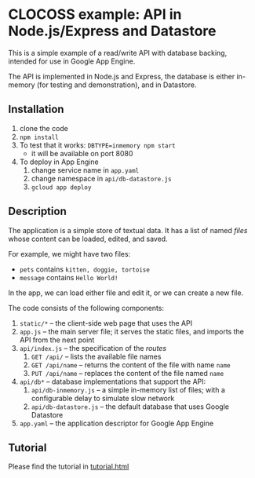# CLOCOSS example: API in Node.js/Express and Datastore

This is a simple example of a read/write API with database backing, intended for use in Google App Engine.

The API is implemented in Node.js and Express, the database is either in-memory (for testing and demonstration), and in Datastore.

## Installation

1. clone the code
2. `npm install`
3. To test that it works: `DBTYPE=inmemory npm start`
   * it will be available on port 8080
4. To deploy in App Engine
   1. change service name in `app.yaml`
   2. change namespace in `api/db-datastore.js`
   3. `gcloud app deploy`

## Description

The application is a simple store of textual data. It has a list of named _files_ whose content can be loaded, edited, and saved.

For example, we might have two files:
 * `pets` contains `kitten, doggie, tortoise`
 * `message` contains `Hello World!`

In the app, we can load either file and edit it, or we can create a new file.

The code consists of the following components:

1. `static/*` – the client-side web page that uses the API
2. `app.js` – the main server file; it serves the static files, and imports the API from the next point
3. `api/index.js` – the specification of the _routes_
   1. `GET /api/` – lists the available file names
   2. `GET /api/name` – returns the content of the file with name `name`
   3. `PUT /api/name` – replaces the content of the file named `name`
4. `api/db*` – database implementations that support the API:
   1. `api/db-inmemory.js` – a simple in-memory list of files; with a configurable delay to simulate slow network
   2. `api/db-datastore.js` – the default database that uses Google Datastore
5. `app.yaml` – the application descriptor for Google App Engine

## Tutorial

Please find the tutorial in [tutorial.html](https://cdn.rawgit.com/portsoc/clocoss-api-nodejs-datastore/master/tutorial.html)
